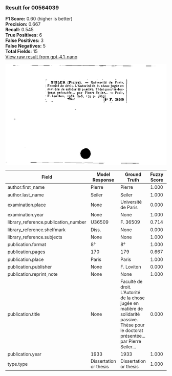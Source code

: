 ### Result for 00564039
**F1 Score:** 0.60 (higher is better)<br>**Precision:** 0.667<br>**Recall:** 0.545<br>**True Positives:** 6<br>**False Positives:** 3<br>**False Negatives:** 5<br>**Total Fields:** 15<br>[View raw result from gpt-4.1-nano](https://github.com/RISE-UNIBAS/humanities_data_benchmark/blob/main/results/2025-09-02/T0162/request_T0162_00564039.json)

<img src="https://github.com/RISE-UNIBAS/humanities_data_benchmark/blob/main/benchmarks/zettelkatalog/images/00564039.jpg?raw=true" alt="00564039" width="600px">

| Field | Model Response | Ground Truth | Fuzzy Score | Match |
|-------|----------------|--------------|-------------|-------|
| author.first_name | Pierre | Pierre | 1.000 | ✅ |
| author.last_name | Seiler | Seiler | 1.000 | ✅ |
| examination.place | None | Université de Paris | 0.000 | ❌ |
| examination.year | None | None | 1.000 | ✅ |
| library_reference.publication_number | U36509 | F. 36509 | 0.714 | ❌ |
| library_reference.shelfmark | Diss. | None | 0.000 | ❌ |
| library_reference.subjects | None | None | 1.000 | ✅ |
| publication.format | 8° | 8° | 1.000 | ✅ |
| publication.pages | 170 | 179 | 0.667 | ❌ |
| publication.place | Paris | Paris | 1.000 | ✅ |
| publication.publisher | None | F. Loviton | 0.000 | ❌ |
| publication.reprint_note | None | None | 1.000 | ✅ |
| publication.title | None | Faculté de droit. L'Autorité de la chose jugée en matière de solidarité passive. Thèse pour le doctorat présentée... par Pierre Seiler... | 0.000 | ❌ |
| publication.year | 1933 | 1933 | 1.000 | ✅ |
| type.type | Dissertation or thesis | Dissertation or thesis | 1.000 | ✅ |
